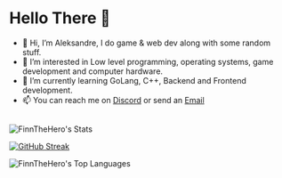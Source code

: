 # Hello There 👋 

- 👋 Hi, I’m Aleksandre, I do game & web dev along with some random stuff.
- 👀 I’m interested in Low level programming, operating systems, game development and computer hardware.
- 🌱 I’m currently learning GoLang, C++, Backend and Frontend development.
- 📫 You can reach me on [Discord](https://discordapp.com/users/605852216162779146) or send an [Email](mailto:aleksandre.nozadze.1@iliauni.edu.ge)
##

![FinnTheHero's Stats](https://github-readme-stats.vercel.app/api?username=FinnTheHero&theme=tokyonight&show_icons=true&hide_border=true&count_private=true)

[![GitHub Streak](https://streak-stats.demolab.com?user=FinnTheHero&theme=tokyonight&hide_border=true&date_format=j%20M%5B%20Y%5D&card_width=500&card_height=200)](https://git.io/streak-stats)


![FinnTheHero's Top Languages](https://github-readme-stats.vercel.app/api/top-langs/?username=FinnTheHero&theme=tokyonight&show_icons=true&hide_border=true&hide=javascript,html,css,scala,astro&size_weight=0.5&count_weight=0.5&layout=donut)
